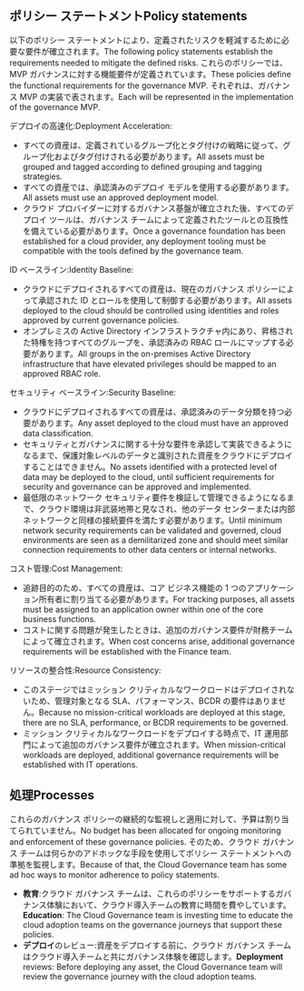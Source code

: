 <!-- TEMPLATE FILE - DO NOT ADD METADATA -->

## <a name="policy-statements"></a><span data-ttu-id="77b19-101">ポリシー ステートメント</span><span class="sxs-lookup"><span data-stu-id="77b19-101">Policy statements</span></span>

<span data-ttu-id="77b19-102">以下のポリシー ステートメントにより、定義されたリスクを軽減するために必要な要件が確立されます。</span><span class="sxs-lookup"><span data-stu-id="77b19-102">The following policy statements establish the requirements needed to mitigate the defined risks.</span></span> <span data-ttu-id="77b19-103">これらのポリシーでは、MVP ガバナンスに対する機能要件が定義されています。</span><span class="sxs-lookup"><span data-stu-id="77b19-103">These policies define the functional requirements for the governance MVP.</span></span> <span data-ttu-id="77b19-104">それぞれは、ガバナンス MVP の実装で表されます。</span><span class="sxs-lookup"><span data-stu-id="77b19-104">Each will be represented in the implementation of the governance MVP.</span></span>

<span data-ttu-id="77b19-105">デプロイの高速化:</span><span class="sxs-lookup"><span data-stu-id="77b19-105">Deployment Acceleration:</span></span>

- <span data-ttu-id="77b19-106">すべての資産は、定義されているグループ化とタグ付けの戦略に従って、グループ化およびタグ付けされる必要があります。</span><span class="sxs-lookup"><span data-stu-id="77b19-106">All assets must be grouped and tagged according to defined grouping and tagging strategies.</span></span>
- <span data-ttu-id="77b19-107">すべての資産では、承認済みのデプロイ モデルを使用する必要があります。</span><span class="sxs-lookup"><span data-stu-id="77b19-107">All assets must use an approved deployment model.</span></span>
- <span data-ttu-id="77b19-108">クラウド プロバイダーに対するガバナンス基盤が確立された後、すべてのデプロイ ツールは、ガバナンス チームによって定義されたツールとの互換性を備えている必要があります。</span><span class="sxs-lookup"><span data-stu-id="77b19-108">Once a governance foundation has been established for a cloud provider, any deployment tooling must be compatible with the tools defined by the governance team.</span></span>

<span data-ttu-id="77b19-109">ID ベースライン:</span><span class="sxs-lookup"><span data-stu-id="77b19-109">Identity Baseline:</span></span>

- <span data-ttu-id="77b19-110">クラウドにデプロイされるすべての資産は、現在のガバナンス ポリシーによって承認された ID とロールを使用して制御する必要があります。</span><span class="sxs-lookup"><span data-stu-id="77b19-110">All assets deployed to the cloud should be controlled using identities and roles approved by current governance policies.</span></span>
- <span data-ttu-id="77b19-111">オンプレミスの Active Directory インフラストラクチャ内にあり、昇格された特権を持つすべてのグループを、承認済みの RBAC ロールにマップする必要があります。</span><span class="sxs-lookup"><span data-stu-id="77b19-111">All groups in the on-premises Active Directory infrastructure that have elevated privileges should be mapped to an approved RBAC role.</span></span>

<span data-ttu-id="77b19-112">セキュリティ ベースライン:</span><span class="sxs-lookup"><span data-stu-id="77b19-112">Security Baseline:</span></span>

- <span data-ttu-id="77b19-113">クラウドにデプロイされるすべての資産は、承認済みのデータ分類を持つ必要があります。</span><span class="sxs-lookup"><span data-stu-id="77b19-113">Any asset deployed to the cloud must have an approved data classification.</span></span>
- <span data-ttu-id="77b19-114">セキュリティとガバナンスに関する十分な要件を承認して実装できるようになるまで、保護対象レベルのデータと識別された資産をクラウドにデプロイすることはできません。</span><span class="sxs-lookup"><span data-stu-id="77b19-114">No assets identified with a protected level of data may be deployed to the cloud, until sufficient requirements for security and governance can be approved and implemented.</span></span>
- <span data-ttu-id="77b19-115">最低限のネットワーク セキュリティ要件を検証して管理できるようになるまで、クラウド環境は非武装地帯と見なされ、他のデータ センターまたは内部ネットワークと同様の接続要件を満たす必要があります。</span><span class="sxs-lookup"><span data-stu-id="77b19-115">Until minimum network security requirements can be validated and governed, cloud environments are seen as a demilitarized zone and should meet similar connection requirements to other data centers or internal networks.</span></span>

<span data-ttu-id="77b19-116">コスト管理:</span><span class="sxs-lookup"><span data-stu-id="77b19-116">Cost Management:</span></span>

- <span data-ttu-id="77b19-117">追跡目的のため、すべての資産は、コア ビジネス機能の 1 つのアプリケーション所有者に割り当てる必要があります。</span><span class="sxs-lookup"><span data-stu-id="77b19-117">For tracking purposes, all assets must be assigned to an application owner within one of the core business functions.</span></span>
- <span data-ttu-id="77b19-118">コストに関する問題が発生したときは、追加のガバナンス要件が財務チームによって確立されます。</span><span class="sxs-lookup"><span data-stu-id="77b19-118">When cost concerns arise, additional governance requirements will be established with the Finance team.</span></span>

<span data-ttu-id="77b19-119">リソースの整合性:</span><span class="sxs-lookup"><span data-stu-id="77b19-119">Resource Consistency:</span></span>

- <span data-ttu-id="77b19-120">このステージではミッション クリティカルなワークロードはデプロイされないため、管理対象となる SLA、パフォーマンス、BCDR の要件はありません。</span><span class="sxs-lookup"><span data-stu-id="77b19-120">Because no mission-critical workloads are deployed at this stage, there are no SLA, performance, or BCDR requirements to be governed.</span></span>
- <span data-ttu-id="77b19-121">ミッション クリティカルなワークロードをデプロイする時点で、IT 運用部門によって追加のガバナンス要件が確立されます。</span><span class="sxs-lookup"><span data-stu-id="77b19-121">When mission-critical workloads are deployed, additional governance requirements will be established with IT operations.</span></span>

## <a name="processes"></a><span data-ttu-id="77b19-122">処理</span><span class="sxs-lookup"><span data-stu-id="77b19-122">Processes</span></span>

<span data-ttu-id="77b19-123">これらのガバナンス ポリシーの継続的な監視しと適用に対して、予算は割り当てられていません。</span><span class="sxs-lookup"><span data-stu-id="77b19-123">No budget has been allocated for ongoing monitoring and enforcement of these governance policies.</span></span> <span data-ttu-id="77b19-124">そのため、クラウド ガバナンス チームは何らかのアドホックな手段を使用してポリシー ステートメントへの準拠を監視します。</span><span class="sxs-lookup"><span data-stu-id="77b19-124">Because of that, the Cloud Governance team has some ad hoc ways to monitor adherence to policy statements.</span></span>

- <span data-ttu-id="77b19-125">**教育**:クラウド ガバナンス チームは、これらのポリシーをサポートするガバナンス体験において、クラウド導入チームの教育に時間を費やしています。</span><span class="sxs-lookup"><span data-stu-id="77b19-125">**Education**: The Cloud Governance team is investing time to educate the cloud adoption teams on the governance journeys that support these policies.</span></span>
- <span data-ttu-id="77b19-126">**デプロイ**のレビュー:資産をデプロイする前に、クラウド ガバナンス チームはクラウド導入チームと共にガバナンス体験を確認します。</span><span class="sxs-lookup"><span data-stu-id="77b19-126">**Deployment** reviews: Before deploying any asset, the Cloud Governance team will review the governance journey with the cloud adoption teams.</span></span>
